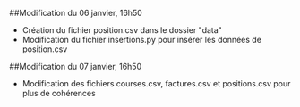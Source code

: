 ##Modification du 06 janvier, 16h50

- Création du fichier position.csv dans le dossier "data"
- Modification du fichier insertions.py pour insérer les données de position.csv

##Modification du 07 janvier, 16h50

- Modification des fichiers courses.csv, factures.csv et positions.csv pour plus de cohérences
